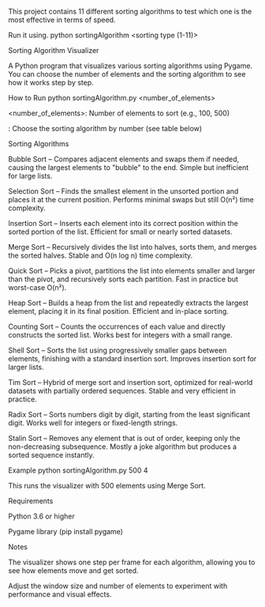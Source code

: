 This project contains 11 different sorting algorithms to test which one is the most effective in terms of speed.

Run it using. python sortingAlgorithm <number of bars> <sorting type (1-11)>



Sorting Algorithm Visualizer

A Python program that visualizes various sorting algorithms using Pygame. You can choose the number of elements and the sorting algorithm to see how it works step by step.

How to Run
python sortingAlgorithm.py <number_of_elements> <sortingType>

<number_of_elements>: Number of elements to sort (e.g., 100, 500)

<sortingType>:<sortingType> Choose the sorting algorithm by number (see table below)

Sorting Algorithms

Bubble Sort – Compares adjacent elements and swaps them if needed, causing the largest elements to "bubble" to the end. Simple but inefficient for large lists.

Selection Sort – Finds the smallest element in the unsorted portion and places it at the current position. Performs minimal swaps but still O(n²) time complexity.

Insertion Sort – Inserts each element into its correct position within the sorted portion of the list. Efficient for small or nearly sorted datasets.

Merge Sort – Recursively divides the list into halves, sorts them, and merges the sorted halves. Stable and O(n log n) time complexity.

Quick Sort – Picks a pivot, partitions the list into elements smaller and larger than the pivot, and recursively sorts each partition. Fast in practice but worst-case O(n²).

Heap Sort – Builds a heap from the list and repeatedly extracts the largest element, placing it in its final position. Efficient and in-place sorting.

Counting Sort – Counts the occurrences of each value and directly constructs the sorted list. Works best for integers with a small range.

Shell Sort – Sorts the list using progressively smaller gaps between elements, finishing with a standard insertion sort. Improves insertion sort for larger lists.

Tim Sort – Hybrid of merge sort and insertion sort, optimized for real-world datasets with partially ordered sequences. Stable and very efficient in practice.

Radix Sort – Sorts numbers digit by digit, starting from the least significant digit. Works well for integers or fixed-length strings.

Stalin Sort – Removes any element that is out of order, keeping only the non-decreasing subsequence. Mostly a joke algorithm but produces a sorted sequence instantly.

Example
python sortingAlgorithm.py 500 4


This runs the visualizer with 500 elements using Merge Sort.

Requirements

Python 3.6 or higher

Pygame library (pip install pygame)

Notes

The visualizer shows one step per frame for each algorithm, allowing you to see how elements move and get sorted.

Adjust the window size and number of elements to experiment with performance and visual effects.
